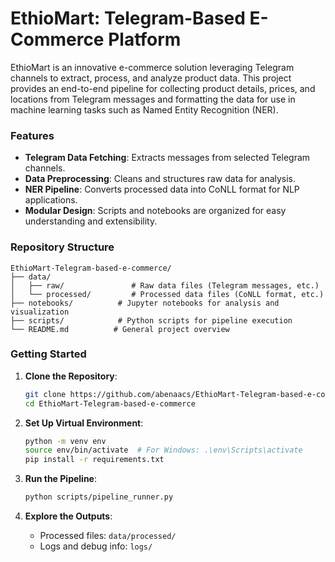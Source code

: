 # EthioMart: Telegram-Based E-Commerce Platform

EthioMart is an innovative e-commerce solution leveraging Telegram channels to extract, process, and analyze product data. This project provides an end-to-end pipeline for collecting product details, prices, and locations from Telegram messages and formatting the data for use in machine learning tasks such as Named Entity Recognition (NER).

### Features

- **Telegram Data Fetching**: Extracts messages from selected Telegram channels.
- **Data Preprocessing**: Cleans and structures raw data for analysis.
- **NER Pipeline**: Converts processed data into CoNLL format for NLP applications.
- **Modular Design**: Scripts and notebooks are organized for easy understanding and extensibility.

### Repository Structure

```
EthioMart-Telegram-based-e-commerce/
├── data/
│   ├── raw/               # Raw data files (Telegram messages, etc.)
│   └── processed/         # Processed data files (CoNLL format, etc.)
├── notebooks/          # Jupyter notebooks for analysis and visualization
├── scripts/            # Python scripts for pipeline execution
└── README.md          # General project overview
```

### Getting Started

1. **Clone the Repository**:

   ```bash
   git clone https://github.com/abenaacs/EthioMart-Telegram-based-e-commerce.git
   cd EthioMart-Telegram-based-e-commerce
   ```

2. **Set Up Virtual Environment**:

   ```bash
   python -m venv env
   source env/bin/activate  # For Windows: .\env\Scripts\activate
   pip install -r requirements.txt
   ```

3. **Run the Pipeline**:

   ```bash
   python scripts/pipeline_runner.py
   ```

4. **Explore the Outputs**:
   - Processed files: `data/processed/`
   - Logs and debug info: `logs/`
